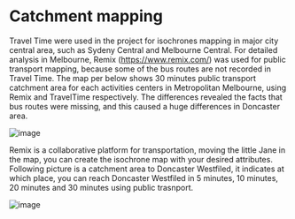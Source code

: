 # Catchment mapping

Travel Time were used in the project for isochrones mapping in major city central area, such as Sydeny Central and Melbourne Central.
For detailed analysis in Melbourne, Remix (https://www.remix.com/) was used for public transport mapping, because some of the bus routes are not recorded in Travel Time. 
The map per below shows 30 minutes public transport catchment area for each activities centers in Metropolitan Melbourne, using Remix and TravelTime respectively.
The differences revealed the facts that bus routes were missing, and this caused a huge differences in Doncaster area.

![image](https://github.com/Lanxuehua/Travel-Catchment/assets/107735017/10257b84-754d-4835-8439-ebc348938e43)

Remix is a collaborative platform for transportation, moving the little Jane in the map, you can create the isochrone map with your desired attributes. 
Following picture is a catchment area to Doncaster Westfiled, it indicates at which place, you can reach Doncaster Westfiled in 5 minutes, 10 minutes, 20 minutes and 30 minutes using public trasnport.

![image](https://github.com/Lanxuehua/Travel-Catchment/assets/107735017/48d40ed0-be23-46be-882c-81cc70298419)
